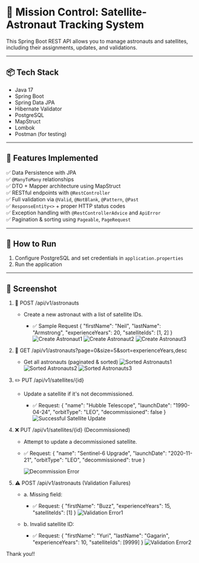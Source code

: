 # 🚀 Mission Control: Satellite-Astronaut Tracking System

This Spring Boot REST API allows you to manage astronauts and satellites, including their assignments, updates, and validations.

---

## 📦 Tech Stack

- Java 17
- Spring Boot
- Spring Data JPA
- Hibernate Validator
- PostgreSQL
- MapStruct
- Lombok
- Postman (for testing)

---

## 📁 Features Implemented

✅ Data Persistence with JPA  
✅ `@ManyToMany` relationships  
✅ DTO + Mapper architecture using MapStruct  
✅ RESTful endpoints with `@RestController`  
✅ Full validation via `@Valid`, `@NotBlank`, `@Pattern`, `@Past`  
✅ `ResponseEntity<>` + proper HTTP status codes  
✅ Exception handling with `@RestControllerAdvice` and `ApiError`  
✅ Pagination & sorting using `Pageable`, `PageRequest`

---

## 🔧 How to Run

1. Configure PostgreSQL and set credentials in `application.properties`
2. Run the application 

---

## 📸 Screenshot 

1. 🎯 POST /api/v1/astronauts
   - Create a new astronaut with a list of satellite IDs.

     - ✅ Sample Request
     {
       "firstName": "Neil",
       "lastName": "Armstrong",
       "experienceYears": 20,
       "satelliteIds": [1, 2]
     }
       ![Create Astronaut1](screenshots/post-astronaut-success1.png)
       ![Create Astronaut2](screenshots/post-astronaut-success2.png)
       ![Create Astronaut3](screenshots/post-astronaut-success3.png)

2. 📄 GET /api/v1/astronauts?page=0&size=5&sort=experienceYears,desc
   - Get all astronauts (paginated & sorted)
  ![Sorted Astronauts1](screenshots/get-astronauts-sorted1.png)
  ![Sorted Astronauts2](screenshots/get-astronauts-sorted2.png)
  ![Sorted Astronauts3](screenshots/get-astronauts-sorted3.png)


3. ✏️ PUT /api/v1/satellites/{id}
   - Update a satellite if it's not decommissioned.

     - ✅ Request:
     {
       "name": "Hubble Telescope",
       "launchDate": "1990-04-24",
       "orbitType": "LEO",
       "decommissioned": false
     }
       ![Successful Satellite Update](screenshots/put-satellite-success.png)


4. ❌ PUT /api/v1/satellites/{id} (Decommissioned)
   - Attempt to update a decommissioned satellite.
   - ✅ Request:
   {
     "name": "Sentinel-6 Upgrade",
     "launchDate": "2020-11-21",
     "orbitType": "LEO",
     "decommissioned": true
    }

     ![Decommission Error](screenshots/put-satellite-decommissioned-error.png)

5. ⚠️ POST /api/v1/astronauts (Validation Failures)
   - a. Missing field:
     - ✅ Request:
  {
      "firstName": "Buzz",
      "experienceYears": 15,
      "satelliteIds": [1]
  }
  ![Validation Error1](screenshots/validation-error1.png)

   - b. Invalid satellite ID:
     - ✅ Request:
  {
  "firstName": "Yuri",
  "lastName": "Gagarin",
  "experienceYears": 10,
  "satelliteIds": [9999]
  }
  ![Validation Error2](screenshots/validation-error2.png)



Thank you!!
